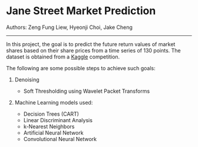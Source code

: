 # Jane Street Market Prediction

Authors: Zeng Fung Liew, Hyeonji Choi, Jake Cheng

---

In this project, the goal is to predict the future return values of market shares based on their share prices from a time series of 130 points. The dataset is obtained from a [Kaggle](https://www.kaggle.com/c/jane-street-market-prediction/overview) competition.

The following are some possible steps to achieve such goals:

1. Denoising

    * Soft Thresholding using Wavelet Packet Transforms

2. Machine Learning models used:

   * Decision Trees (CART)
   * Linear Discriminant Analysis
   * k-Nearest Neighbors
   * Artificial Neural Network
   * Convolutional Neural Network
